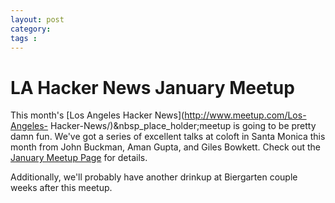 ```yaml
---
layout: post
category: 
tags : 
---
```



# LA Hacker News January Meetup

This month's [Los Angeles Hacker News](http://www.meetup.com/Los-Angeles-
Hacker-News/)&nbsp_place_holder;meetup is going to be pretty damn fun. We've
got a series of excellent talks at coloft in Santa Monica this month from John
Buckman, Aman Gupta, and Giles Bowkett. Check out the [January Meetup
Page](http://www.meetup.com/Los-Angeles-Hacker-News/calendar/15839764/) for
details.

Additionally, we'll probably have another drinkup at Biergarten couple weeks
after this meetup.

